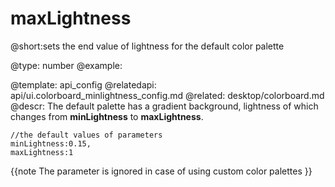 maxLightness
=============


@short:sets the end value of lightness for the default color palette
	

@type: number
@example:


@template:	api_config
@relatedapi:
	api/ui.colorboard_minlightness_config.md
@related:
	desktop/colorboard.md
@descr:
The default palette has a gradient background, lightness of which changes from **minLightness** to **maxLightness**.

	
    //the default values of parameters
    minLightness:0.15,
	maxLightness:1
        
{{note 
The parameter is ignored in case of using custom color palettes
}}